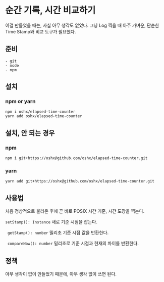 # 순간 기록, 시간 비교하기

이걸 만들었을 때는, 사실 아무 생각도 없었다. 그냥 Log 찍을 때 아주 가벼운, 단순한 Time Stamp와 비교 도구가 필요했다.

## 준비
```
- git
- node
- npm
```

## 설치

### npm or yarn
```
npm i oshx/elapsed-time-counter
yarn add oshx/elapsed-time-counter
```

## 설치, 안 되는 경우
### npm
```
npm i git+https://oshx@github.com/oshx/elapsed-time-counter.git
```
### yarn
```
yarn add git+https://oshx@github.com/oshx/elapsed-time-counter.git
```

## 사용법
처음 정상적으로 불러온 후에 곧 바로 POSIX 시간 기준, 시간 도장을 찍는다.

`
setStamp(): Instance
` 새로 기준 시점을 잡는다.

`
getStamp(): number` 밀리초 기준 시점 값을 반환한다.

`
compareNow(): number` 밀리초로 기준 시점과 현재의 차이를 반환한다.

## 정책
아무 생각이 없이 만들었기 때문에, 아무 생각 없이 쓰면 된다.